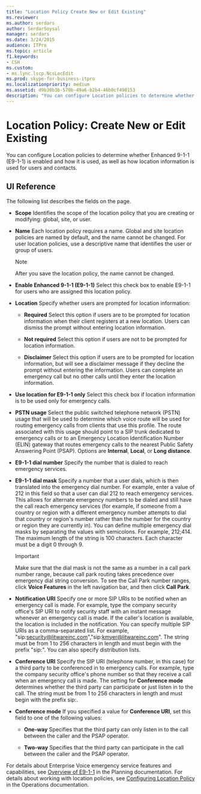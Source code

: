 ```yaml
---
title: "Location Policy Create New or Edit Existing"
ms.reviewer: 
ms.author: serdars
author: SerdarSoysal
manager: serdars
ms.date: 3/24/2015
audience: ITPro
ms.topic: article
f1.keywords:
- CSH
ms.custom:
- ms.lync.lscp.NcsLocEdit
ms.prod: skype-for-business-itpro
ms.localizationpriority: medium
ms.assetid: d9b30b3b-570b-49a6-b2b4-46b0cf490153
description: "You can configure Location policies to determine whether Enhanced 9-1-1 (E9-1-1) is enabled and how it is used, as well as how location information is used for users and contacts."
---
```


# Location Policy: Create New or Edit Existing

You can configure Location policies to determine whether Enhanced 9-1-1 (E9-1-1) is enabled and how it is used, as well as how location information is used for users and contacts.

## UI Reference

The following list describes the fields on the page.

- **Scope** Identifies the scope of the location policy that you are creating or modifying: global, site, or user.

- **Name** Each location policy requires a name. Global and site location policies are named by default, and the name cannot be changed. For user location policies, use a descriptive name that identifies the user or group of users.

    > [!NOTE]
    > After you save the location policy, the name cannot be changed.

- **Enable Enhanced 9-1-1 (E9-1-1)** Select this check box to enable E9-1-1 for users who are assigned this location policy.

- **Location** Specify whether users are prompted for location information:

  - **Required** Select this option if users are to be prompted for location information when their client registers at a new location. Users can dismiss the prompt without entering location information.

  - **Not required** Select this option if users are not to be prompted for location information.

  - **Disclaimer** Select this option if users are to be prompted for location information, but will see a disclaimer message if they decline the prompt without entering the information. Users can complete an emergency call but no other calls until they enter the location information.

- **Use location for E9-1-1 only** Select this check box if location information is to be used only for emergency calls.

- **PSTN usage** Select the public switched telephone network (PSTN) usage that will be used to determine which voice route will be used for routing emergency calls from clients that use this profile. The route associated with this usage should point to a SIP trunk dedicated to emergency calls or to an Emergency Location Identification Number (ELIN) gateway that routes emergency calls to the nearest Public Safety Answering Point (PSAP). Options are **Internal**, **Local**, or **Long distance**.

- **E9-1-1 dial number** Specify the number that is dialed to reach emergency services.

- **E9-1-1 dial mask** Specify a number that a user dials, which is then translated into the emergency dial number. For example, enter a value of 212 in this field so that a user can dial 212 to reach emergency services. This allows for alternate emergency numbers to be dialed and still have the call reach emergency services (for example, if someone from a country or region with a different emergency number attempts to dial that country or region's number rather than the number for the country or region they are currently in). You can define multiple emergency dial masks by separating the values with semicolons. For example, 212;414. The maximum length of the string is 100 characters. Each character must be a digit 0 through 9.

    > [!IMPORTANT]
    > Make sure that the dial mask is not the same as a number in a call park number range, because call park routing takes precedence over emergency dial string conversion. To see the Call Park number ranges, click **Voice Features** in the left navigation bar, and then click **Call Park**.

- **Notification URI** Specify one or more SIP URIs to be notified when an emergency call is made. For example, type the company security office's SIP URI to notify security staff with an instant message whenever an emergency call is made. If the caller's location is available, the location is included in the notification. You can specify multiple SIP URIs as a comma-separated list. For example, "sip:security@litwareinc.com","sip:kmyer@litwareinc.com". The string must be from 1 to 256 characters in length and must begin with the prefix "sip:". You can also specify distribution lists.

- **Conference URI** Specify the SIP URI (telephone number, in this case) for a third party to be conferenced in to emergency calls. For example, type the company security office's phone number so that they receive a call when an emergency call is made. The setting for **Conference mode** determines whether the third party can participate or just listen in to the call. The string must be from 1 to 256 characters in length and must begin with the prefix sip:.

- **Conference mode** If you specified a value for **Conference URI**, set this field to one of the following values:

  - **One-way** Specifies that the third party can only listen in to the call between the caller and the PSAP operator.

  - **Two-way** Specifies that the third party can participate in the call between the caller and the PSAP operator.

For details about Enterprise Voice emergency service features and capabilities, see [Overview of E9-1-1](/previous-versions/office/lync-server-2013/lync-server-2013-overview-of-e9-1-1) in the Planning documentation. For details about working with location policies, see [Configuring Location Policy](/previous-versions/office/lync-server-2013/lync-server-2013-viewing-location-policy-information) in the Operations documentation.